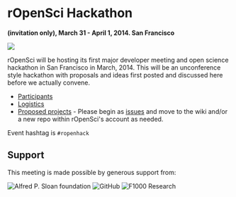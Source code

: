 # rOpenSci Hackathon   
__(invitation only), March 31 - April 1, 2014. San Francisco__

![](http://i.imgur.com/TTnpSYS.png)

rOpenSci will be hosting its first major developer meeting and open science hackathon in San Francisco in March, 2014. This will be an unconference style hackathon with proposals and ideas first posted and discussed here before we actually convene.


* [Participants](https://github.com/ropensci/hackathon/wiki/Confirmed-attendees)
* [Logistics](https://github.com/ropensci/hackathon/wiki/Logistics)
* [Proposed projects](https://github.com/ropensci/hackathon/issues) - Please begin as [issues](https://github.com/ropensci/hackathon/issues/new) and move to the wiki and/or a new repo within rOpenSci's account as needed.

Event hashtag is `#ropenhack`

## Support  
This meeting is made possible by generous support from: 

![Alfred P. Sloan foundation](http://i.imgur.com/GjPfx0d.png)  ![GitHub](http://i.imgur.com/3Pq3ZR5.png) ![F1000 Research](http://i.imgur.com/WHlrtGY.png)


